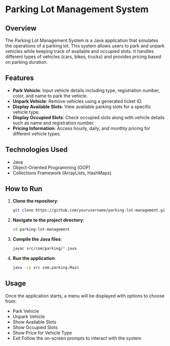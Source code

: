 # Parking Lot Management System

## Overview
The Parking Lot Management System is a Java application that simulates the operations of a parking lot. This system allows users to park and unpark vehicles while keeping track of available and occupied slots. It handles different types of vehicles (cars, bikes, trucks) and provides pricing based on parking duration.

## Features
- **Park Vehicle**: Input vehicle details including type, registration number, color, and name to park the vehicle.
- **Unpark Vehicle**: Remove vehicles using a generated ticket ID.
- **Display Available Slots**: View available parking slots for a specific vehicle type.
- **Display Occupied Slots**: Check occupied slots along with vehicle details such as name and registration number.
- **Pricing Information**: Access hourly, daily, and monthly pricing for different vehicle types.

## Technologies Used
- Java
- Object-Oriented Programming (OOP)
- Collections Framework (ArrayLists, HashMaps)

## How to Run
1. **Clone the repository**:
   ```bash
   git clone https://github.com/yourusername/parking-lot-management.git
2. **Navigate to the project directory**:
   ```bash
   cd parking-lot-management

3. **Compile the Java files**:
   ```bash
   javac src/com/parking/*.java
   
4. **Run the application**:
    ```bash
    java -cp src com.parking.Main

## Usage
Once the application starts, a menu will be displayed with options to choose from:

- Park Vehicle
- Unpark Vehicle
- Show Available Slots
- Show Occupied Slots
- Show Price for Vehicle Type
- Exit
Follow the on-screen prompts to interact with the system
